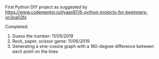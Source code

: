 First Python DIY project as suggested by https://www.codementor.io/ilyaas97/6-python-projects-for-beginners-yn3va03fs

Completed:
1) Guess the number: 11/05/2019
2) Rock, paper, scissor game: 11/06/2019
3) Generating a sine-cosine graph with a 180-degree difference between each point on the lines
